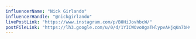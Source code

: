 ```yaml
---
influencerName: "Nick Girlando"
influencerHandle: "@nickgirlando"
livePostLink: "https://www.instagram.com/p/B0HiJovhbcW/"
postFileLink: "https://lh3.google.com/u/0/d/1YICWOvo0gaTHlypvAHjqKn7bHvPhGOjL"
---
```

